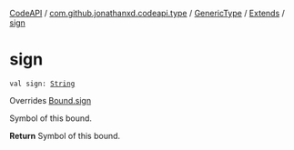 [CodeAPI](../../../index.md) / [com.github.jonathanxd.codeapi.type](../../index.md) / [GenericType](../index.md) / [Extends](index.md) / [sign](.)

# sign

`val sign: `[`String`](https://kotlinlang.org/api/latest/jvm/stdlib/kotlin/-string/index.html)

Overrides [Bound.sign](../-bound/sign.md)

Symbol of this bound.

**Return**
Symbol of this bound.

